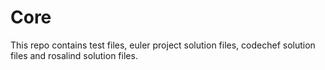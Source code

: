 Core
====

This repo contains test files, euler project solution files, codechef solution files and rosalind solution files.
